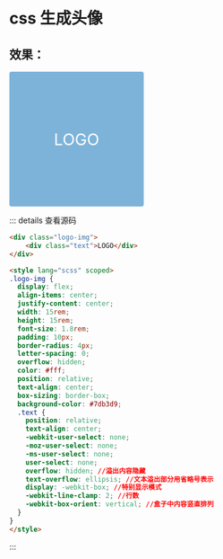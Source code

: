 # css 生成头像

## 效果：

<div class="logo-img">
	<div class="text">LOGO</div>
</div>

<style lang="scss" scoped>
.logo-img {
  display: flex;
  align-items: center;
  justify-content: center;
  width: 15rem;
  height: 15rem;
  font-size: 1.8rem;
  padding: 10px;
  border-radius: 4px;
  letter-spacing: 0;
  overflow: hidden;
  color: #fff;
  position: relative;
  text-align: center;
  box-sizing: border-box;
  background-color: #7db3d9;
  .text {
    position: relative;
    text-align: center;
    -webkit-user-select: none;
    -moz-user-select: none;
    -ms-user-select: none;
    user-select: none;
    overflow: hidden; //溢出内容隐藏
    text-overflow: ellipsis; //文本溢出部分用省略号表示
    display: -webkit-box; //特别显示模式
    -webkit-line-clamp: 2; //行数
    -webkit-box-orient: vertical; //盒子中内容竖直排列
  }
}
</style>

::: details 查看源码
```html
<div class="logo-img">
	<div class="text">LOGO</div>
</div>

<style lang="scss" scoped>
.logo-img {
  display: flex;
  align-items: center;
  justify-content: center;
  width: 15rem;
  height: 15rem;
  font-size: 1.8rem;
  padding: 10px;
  border-radius: 4px;
  letter-spacing: 0;
  overflow: hidden;
  color: #fff;
  position: relative;
  text-align: center;
  box-sizing: border-box;
  background-color: #7db3d9;
  .text {
    position: relative;
    text-align: center;
    -webkit-user-select: none;
    -moz-user-select: none;
    -ms-user-select: none;
    user-select: none;
    overflow: hidden; //溢出内容隐藏
    text-overflow: ellipsis; //文本溢出部分用省略号表示
    display: -webkit-box; //特别显示模式
    -webkit-line-clamp: 2; //行数
    -webkit-box-orient: vertical; //盒子中内容竖直排列
  }
}
</style>
```
:::


